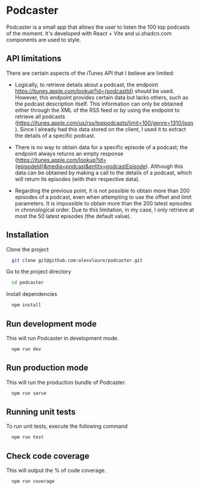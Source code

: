 
# Podcaster
Podcaster is a small app that allows the user to listen the 100 top podcasts of the moment. It's developed with React + Vite and ui.shadcn.com components are used to style.

## API limitations

There are certain aspects of the iTunes API that I believe are limited:

- Logically, to retrieve details about a podcast, the endpoint https://itunes.apple.com/lookup?id={podcastId} should be used. However, this endpoint provides certain data but lacks others, such as the podcast description itself. This information can only be obtained either through the XML of the RSS feed or by using the endpoint to retrieve all podcasts (https://itunes.apple.com/us/rss/toppodcasts/limit=100/genre=1310/json). Since I already had this data stored on the client, I used it to extract the details of a specific podcast.

- There is no way to obtain data for a specific episode of a podcast; the endpoint always returns an empty response (https://itunes.apple.com/lookup?id={episodeId}&media=podcast&entity=podcastEpisode). Although this data can be obtained by making a call to the details of a podcast, which will return its episodes (with their respective data).

- Regarding the previous point, it is not possible to obtain more than 200 episodes of a podcast, even when attempting to use the offset and limit parameters. It is impossible to obtain more than the 200 latest episodes in chronological order. Due to this limitation, in my case, I only retrieve at most the 50 latest episodes (the default value).

## Installation

Clone the project

```bash
  git clone git@github.com:alexvloure/podcaster.git
```

Go to the project directory

```bash
  cd podcaster
```

Install dependencies

```bash
  npm install
```
## Run development mode

This will run Podcaster in development mode.

```bash
  npm run dev
```
## Run production mode

This will run the production bundle of Podcaster.

```bash
  npm run serve
```

## Running unit tests

To run unit tests, execute the following command

```bash
  npm run test
```


## Check code coverage

This will output the % of code coverage.

```bash
  npm run coverage
```
